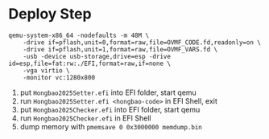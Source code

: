 # Deploy Step

```
qemu-system-x86_64 -nodefaults -m 48M \
	-drive if=pflash,unit=0,format=raw,file=OVMF_CODE.fd,readonly=on \
	-drive if=pflash,unit=1,format=raw,file=OVMF_VARS.fd \
	-usb -device usb-storage,drive=esp -drive id=esp,file=fat:rw:./EFI,format=raw,if=none \
	-vga virtio \
	-monitor vc:1280x800
```

1. put `Hongbao2025Setter.efi` into EFI folder, start qemu
2. run `Hongbao2025Setter.efi <hongbao-code>` in EFI Shell, exit
3. put `Hongbao2025Checker.efi` into EFI folder, start qemu
4. run `Hongbao2025Checker.efi` in EFI Shell
5. dump memory with `pmemsave 0 0x3000000 memdump.bin`
